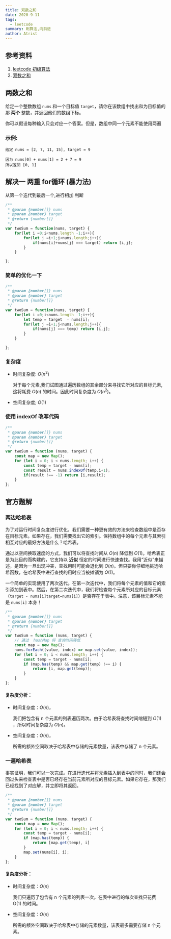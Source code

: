 ```yaml
---
title: 双数之和
date: 2020-9-11
tags:
  - leetcode
summary: 刷算法,向前进
author: Atrist
---
```


## 参考资料

1. [leetcode 初级算法](https://leetcode-cn.com/leetbook/detail/top-interview-questions-easy/)
2. [双数之和](https://leetcode-cn.com/leetbook/read/top-interview-questions-easy/x2jrse/)

## 两数之和
给定一个整数数组 `nums` 和一个目标值 `target`，请你在该数组中找出和为目标值的那 **两个** 整数，并返回他们的数组下标。

你可以假设每种输入只会对应一个答案。但是，数组中同一个元素不能使用两遍

### 示例:
```
给定 nums = [2, 7, 11, 15], target = 9

因为 nums[0] + nums[1] = 2 + 7 = 9
所以返回 [0, 1]
```
## 解决一  两重  for循环 (暴力法)
从第一个迭代到最后一个,进行相加 判断
```js
/**
 * @param {number[]} nums
 * @param {number} target
 * @return {number[]}
 */
var twoSum = function(nums, target) {
    for(let i =0;i<nums.length -1;i++){
        for(let j =i+1;j<nums.length;j++){
            if(nums[i]+nums[j] === target) return [i,j];
        }
    }

};
```
### 简单的优化一下
```js
/**
 * @param {number[]} nums
 * @param {number} target
 * @return {number[]}
 */
var twoSum = function(nums, target) {
    for(let i =0;i<nums.length -1;i++){
        let temp = target  - nums[i];
        for(let j =i+1;j<nums.length;j++){
            if(nums[j] === temp) return [i,j];
        }
    }

};
```
### 复杂度
- 时间复杂度: $O(n^2)$
  
  对于每个元素,我们试图通过遍历数组的其余部分来寻找它所对应的目标元素, 这将耗费 $O(n)$ 的时间。因此时间复杂度为 $O(n^2)$。
- 空间复杂度; $O(1)$

### 使用  indexOf 改写代码
```js
/**
 * @param {number[]} nums
 * @param {number} target
 * @return {number[]}
 */
var twoSum = function (nums, target) {
    const map = new Map();
    for (let i = 0; i < nums.length; i++) {
        const temp = target - nums[i];
        const result = nums.indexOf(temp,i+1);
        if(result !== -1) return [i,result];
    }
};
```
## 官方题解
### 两边哈希表
为了对运行时间复杂度进行优化，我们需要一种更有效的方法来检查数组中是否存在目标元素。如果存在，我们需要找出它的索引。保持数组中的每个元素与其索引相互对应的最好方法是什么？哈希表。

通过以空间换取速度的方式，我们可以将查找时间从 $O(n)$ 降低到 $O(1)$。哈希表正是为此目的而构建的，它支持以 **近似** 恒定的时间进行快速查找。我用“近似”来描述，是因为一旦出现冲突，查找用时可能会退化到 $O(n)$。但只要你仔细地挑选哈希函数，在哈希表中进行查找的用时应当被摊销为 $O(1)$。

一个简单的实现使用了两次迭代。在第一次迭代中，我们将每个元素的值和它的索引添加到表中。然后，在第二次迭代中，我们将检查每个元素所对应的目标元素（`target - nums[i]target−nums[i]`）是否存在于表中。注意，该目标元素不能是 `nums[i]` 本身！

```js
/**
 * @param {number[]} nums
 * @param {number} target
 * @return {number[]}
 */
var twoSum = function (nums, target) {
    // 通过  hashMap 将 查询时间降低
    const map = new Map();
    nums.forEach((value, index) => map.set(value, index));
    for (let i = 0; i < nums.length; i++) {
        const temp = target - nums[i];
        if (map.has(temp) && map.get(temp) !== i) {
            return [i, map.get(temp)];
        }
    }
};
```
#### 复杂度分析：

- 时间复杂度：$O(n)$，
    
    我们把包含有 n 个元素的列表遍历两次。由于哈希表将查找时间缩短到 $O(1)$ ，所以时间复杂度为 $O(n)$。

- 空间复杂度：$O(n)$，
    
    所需的额外空间取决于哈希表中存储的元素数量，该表中存储了 n 个元素。


### 一遍哈希表
事实证明，我们可以一次完成。在进行迭代并将元素插入到表中的同时，我们还会回过头来检查表中是否已经存在当前元素所对应的目标元素。如果它存在，那我们已经找到了对应解，并立即将其返回。

```js
/**
 * @param {number[]} nums
 * @param {number} target
 * @return {number[]}
 */
var twoSum = function (nums, target) {
    const map = new Map();
    for (let i = 0; i < nums.length; i++) {
        const temp = target - nums[i];
        if (map.has(temp)) {
            return [map.get(temp), i]
        }
        map.set(nums[i], i);
    }
};
```
#### 复杂度分析：

- 时间复杂度：$O(n)$
    
    我们只遍历了包含有 n 个元素的列表一次。在表中进行的每次查找只花费 O(1) 的时间。

- 空间复杂度：$O(n)$
    
    所需的额外空间取决于哈希表中存储的元素数量，该表最多需要存储 n 个元素。
